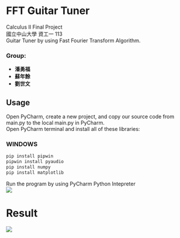 # FFT Guitar Tuner

Calculus II Final Project\
國立中山大學 資工一 113\
Guitar Tuner by using Fast Fourier Transform Algorithm.
### <b>Group:
- 潘勇福
- 蘇年餘
- 劉世文
</b>

## Usage
Open PyCharm, create a new project, and copy our source code from main.py to the local main.py in PyCharm.\
Open PyCharm terminal and install all of these libraries: 

### WINDOWS
```bash
pip install pipwin
pipwin install pyaudio
pip install numpy
pip install matplotlib
```
Run the program by using PyCharm Python Intepreter\
![](https://i.ibb.co/m6Nhxv8/testing.png)

# Result
![](https://i.ibb.co/6NZMWKm/1624269725254.gif)
